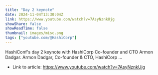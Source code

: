 ```yaml
---
title: "Day 2 keynote"
date: 2024-11-04T13:30:04Z
link: https://www.youtube.com/watch?v=7AsyNznkUjg
showShare: false
showReadTime: false
thumbnail: images/misc.png
tags: ["youtube.com/@HashiCorp"]
---
```

HashiConf's day 2 keynote with HashiCorp Co-founder and CTO Armon Dadgar. Armon Dadgar, Co-founder & CTO, HashiCorp ...

- Link to article: https://www.youtube.com/watch?v=7AsyNznkUjg